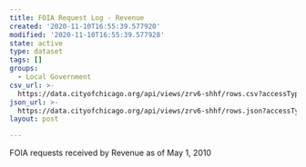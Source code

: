 ```yaml
---
title: FOIA Request Log - Revenue
created: '2020-11-10T16:55:39.577920'
modified: '2020-11-10T16:55:39.577928'
state: active
type: dataset
tags: []
groups:
  - Local Government
csv_url: >-
  https://data.cityofchicago.org/api/views/zrv6-shhf/rows.csv?accessType=DOWNLOAD
json_url: >-
  https://data.cityofchicago.org/api/views/zrv6-shhf/rows.json?accessType=DOWNLOAD
layout: post

---
```

FOIA requests received by Revenue as of May 1, 2010
